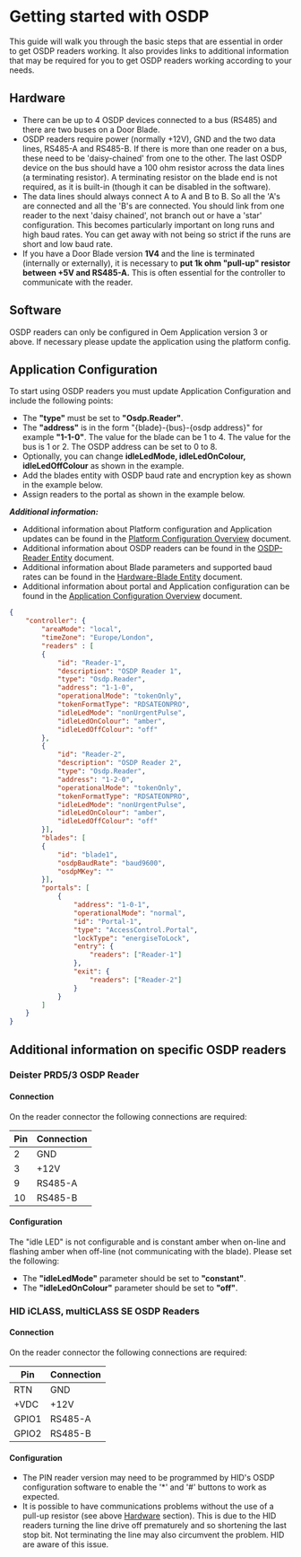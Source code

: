 # Getting started with OSDP

This guide will walk you through the basic steps that are essential in order to get OSDP readers working. It also provides links to additional information that may be required for you to get OSDP readers working according to your needs.

## Hardware

* There can be up to 4 OSDP devices connected to a bus (RS485) and there are two buses on a Door Blade.
* OSDP readers require power (normally +12V), GND and the two data lines, RS485-A and RS485-B. If there is more than one reader on a bus, these need to be 'daisy-chained' from one to the other. The last OSDP device on the bus should have a 100 ohm resistor across the data lines (a terminating resistor). A terminating resistor on the blade end is not required, as it is built-in (though it can be disabled in the software).
* The data lines should always connect A to A and B to B. So all the 'A's are connected and all the 'B's are connected. You should link from one reader to the next 'daisy chained', not branch out or have a 'star' configuration. This becomes particularly important on long runs and high baud rates. You can get away with not being so strict if the runs are short and low baud rate.
* If you have a Door Blade version **1V4** and the line is terminated (internally or externally), it is necessary to **put 1k ohm "pull-up" resistor between +5V and RS485-A.** This is often essential for the controller to communicate with the reader.

## Software

OSDP readers can only be configured in Oem Application version 3 or above.  If necessary please update the application using the platform config.

## Application Configuration

To start using OSDP readers you must update Application Configuration and include the following points:

* The **"type"** must be set to **"Osdp.Reader"**.
* The **"address"** is in the form "{blade}-{bus}-{osdp address}" for example **"1-1-0"**. The value for the blade can be 1 to 4. The value for the bus is 1 or 2. The OSDP address can be set to 0 to 8.
* Optionally, you can change **idleLedMode, idleLedOnColour, idleLedOffColour** as shown in the example.
* Add the blades entity with OSDP baud rate and encryption key as shown in the example below.
* Assign readers to the portal as shown in the example below.

***Additional information:***

* Additional information about Platform configuration and Application updates can be found in the [Platform Configuration Overview](PlatformConfiguration/Overview.md) document.
* Additional information about OSDP readers can be found in the [OSDP-Reader Entity](Entities/OsdpReader.md) document.
* Additional information about Blade parameters and supported baud rates can be found in the [Hardware-Blade Entity](Entities/HardwareBlade.md) document.
* Additional information about portal and Application configuration can be found in the [Application Configuration Overview](ApplicationConfiguration/Overview.md) document.

```json
{
    "controller": {
        "areaMode": "local",
        "timeZone": "Europe/London",
        "readers" : [
        {
            "id": "Reader-1",
            "description": "OSDP Reader 1",
            "type": "Osdp.Reader",
            "address": "1-1-0",
            "operationalMode": "tokenOnly",
            "tokenFormatType": "RDSATEONPRO",
            "idleLedMode": "nonUrgentPulse",
            "idleLedOnColour": "amber",
            "idleLedOffColour": "off"
        },
        {
            "id": "Reader-2",
            "description": "OSDP Reader 2",
            "type": "Osdp.Reader",
            "address": "1-2-0",
            "operationalMode": "tokenOnly",
            "tokenFormatType": "RDSATEONPRO",
            "idleLedMode": "nonUrgentPulse",
            "idleLedOnColour": "amber",
            "idleLedOffColour": "off"
        }],
        "blades": [
        {
            "id": "blade1",
            "osdpBaudRate": "baud9600",
            "osdpMKey": ""
        }],
        "portals": [
            {
                "address": "1-0-1",
                "operationalMode": "normal",
                "id": "Portal-1",
                "type": "AccessControl.Portal",
                "lockType": "energiseToLock",
                "entry": {
                    "readers": ["Reader-1"]
                },
                "exit": {
                    "readers": ["Reader-2"]
                }
            }
        ]
    }
}
```

## Additional information on specific OSDP readers

### Deister PRD5/3 OSDP Reader

#### Connection

On the reader connector the following connections are required:

| **Pin** | **Connection** |
|---------|----------------|
| 2 | GND |
| 3 | +12V |
| 9 | RS485-A |
| 10 | RS485-B |

#### Configuration

The "idle LED" is not configurable and is constant amber when on-line and flashing amber when off-line (not communicating with the blade). Please set the following:

* The **"idleLedMode"** parameter should be set to **"constant"**.
* The **"idleLedOnColour"** parameter should be set to **"off"**.

### HID iCLASS, multiCLASS SE OSDP Readers

#### Connection

On the reader connector the following connections are required:

| **Pin** | **Connection** |
|---------|----------------|
| RTN | GND |
| +VDC | +12V |
| GPIO1 | RS485-A |
| GPIO2 | RS485-B |

#### Configuration

* The PIN reader version may need to be programmed by HID's OSDP configuration software to enable the '*' and '#' buttons to work as expected.
* It is possible to have communications problems without the use of a pull-up resistor (see above [Hardware](#Hardware) section). This is due to the HID readers turning the line drive off prematurely and so shortening the last stop bit. Not terminating the line may also circumvent the problem. HID are aware of this issue.